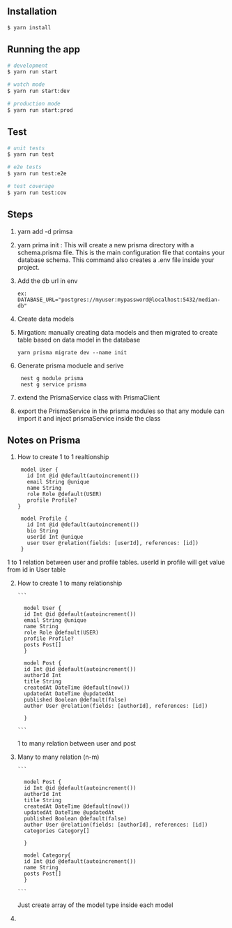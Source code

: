 ## Installation

```bash
$ yarn install
```

## Running the app

```bash
# development
$ yarn run start

# watch mode
$ yarn run start:dev

# production mode
$ yarn run start:prod
```

## Test

```bash
# unit tests
$ yarn run test

# e2e tests
$ yarn run test:e2e

# test coverage
$ yarn run test:cov
```

## Steps

1. yarn add -d primsa
2. yarn prima init : This will create a new prisma directory with a schema.prisma file. This is the main configuration file that contains your database schema. This command also creates a .env file inside your project.
3. Add the db url in env
   ```
   ex: DATABASE_URL="postgres://myuser:mypassword@localhost:5432/median-db"
   ```
4. Create data models
5. Mirgation: manually creating data models and then migrated to create table based on data model in the database

   ```
   yarn prisma migrate dev --name init
   ```

6. Generate prisma moduele and serive

   ```
    nest g module prisma
    nest g service prisma
   ```

7. extend the PrismaService class with PrismaClient 
8. export the PrismaService in the prisma modules so that any module can import it and inject prismaService inside the class 

## Notes on Prisma

1. How to create 1 to 1 realtionship

   ```
    model User {
      id Int @id @default(autoincrement())
      email String @unique
      name String
      role Role @default(USER)
      profile Profile?
   }

    model Profile {
      id Int @id @default(autoincrement())
      bio String
      userId Int @unique
      user User @relation(fields: [userId], references: [id])
    }

   ```

1 to 1 relation between user and profile tables. userId in profile will get value from id in User table

2.  How to create 1 to many relationship

        ```

          model User {
          id Int @id @default(autoincrement())
          email String @unique
          name String
          role Role @default(USER)
          profile Profile?
          posts Post[]
          }

          model Post {
          id Int @id @default(autoincrement())
          authorId Int
          title String
          createdAt DateTime @default(now())
          updatedAt DateTime @updatedAt
          published Boolean @default(false)
          author User @relation(fields: [authorId], references: [id])

          }

        ```

    1 to many relation between user and post

3.  Many to many relation (n-m)

        ```

          model Post {
          id Int @id @default(autoincrement())
          authorId Int
          title String
          createdAt DateTime @default(now())
          updatedAt DateTime @updatedAt
          published Boolean @default(false)
          author User @relation(fields: [authorId], references: [id])
          categories Category[]

          }

          model Category{
          id Int @id @default(autoincrement())
          name String
          posts Post[]
          }

        ```

    Just create array of the model type inside each model

4.
